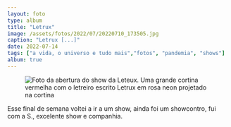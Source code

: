```yaml
---
layout: foto
type: album
title: "Letrux"
image: /assets/fotos/2022/07/20220710_173505.jpg
caption: "Letrux [...]"
date: 2022-07-14
tags: ["a vida, o universo e tudo mais","fotos", "pandemia", "shows"]
album: true
---
```

<figure class="foto-post">
            <img src="{{ site.baseurl }}/assets/fotos/2022/07/20220710_173505.jpg" alt="Foto da abertura do show da Leteux. Uma grande cortina vermelha com o letreiro escrito Letrux em rosa neon projetado na cortina" title="Letrux">
</figure>
Esse final de semana voltei a ir a um show, ainda foi um showcontro, fui com a S., excelente show e companhia.